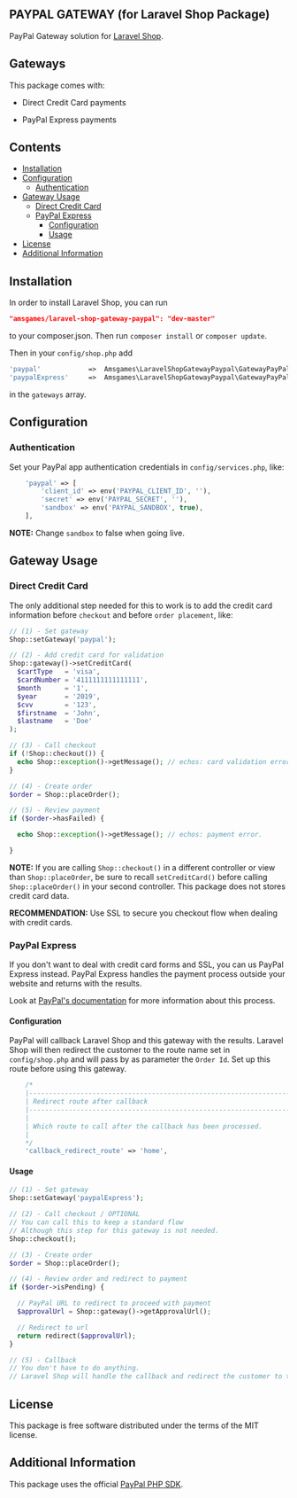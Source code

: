 PAYPAL GATEWAY (for Laravel Shop Package)
--------------------------------

PayPal Gateway solution for [Laravel Shop](https://github.com/amsgames/laravel-shop).

## Gateways

This package comes with:

* Direct Credit Card payments

* PayPal Express payments

## Contents

- [Installation](#installation)
- [Configuration](#configuration)
    - [Authentication](#authentication)
- [Gateway Usage](#gateway-usage)
    - [Direct Credit Card](#direct-credit-card)
    - [PayPal Express](#paypal-express)
        - [Configuration](#configuration-1)
        - [Usage](#usage)
- [License](#license)
- [Additional Information](#aditional-information)

## Installation

In order to install Laravel Shop, you can run

```json
"amsgames/laravel-shop-gateway-paypal": "dev-master"
```

to your composer.json. Then run `composer install` or `composer update`.

Then in your `config/shop.php` add 

```php
'paypal'            =>  Amsgames\LaravelShopGatewayPaypal\GatewayPayPal::class,
'paypalExpress'     =>  Amsgames\LaravelShopGatewayPaypal\GatewayPayPalExpress::class,
```
    
in the `gateways` array.

## Configuration

### Authentication

Set your PayPal app authentication credentials in `config/services.php`, like:

```php
    'paypal' => [
        'client_id' => env('PAYPAL_CLIENT_ID', ''),
        'secret' => env('PAYPAL_SECRET', ''),
        'sandbox' => env('PAYPAL_SANDBOX', true),
    ],
```

**NOTE:** Change `sandbox` to false when going live.

## Gateway Usage

### Direct Credit Card

The only additional step needed for this to work is to add the credit card information before `checkout` and before `order placement`, like:

```php
// (1) - Set gateway
Shop::setGateway('paypal');

// (2) - Add credit card for validation
Shop::gateway()->setCreditCard(
  $cartType   = 'visa',
  $cardNumber = '4111111111111111',
  $month      = '1',
  $year       = '2019',
  $cvv        = '123',
  $firstname  = 'John',
  $lastname   = 'Doe'
);

// (3) - Call checkout
if (!Shop::checkout()) {
  echo Shop::exception()->getMessage(); // echos: card validation error.
}

// (4) - Create order
$order = Shop::placeOrder();

// (5) - Review payment
if ($order->hasFailed) {

  echo Shop::exception()->getMessage(); // echos: payment error.

}
```

**NOTE:** If you are calling `Shop::checkout()` in a different controller or view than `Shop::placeOrder`, be sure to recall `setCreditCard()` before calling `Shop::placeOrder()` in your second controller. This package does not stores credit card data.

**RECOMMENDATION:** Use SSL to secure you checkout flow when dealing with credit cards.

### PayPal Express

If you don't want to deal with credit card forms and SSL, you can us PayPal Express instead. PayPal Express handles the payment process outside your website and returns with the results.

Look at [PayPal's documentation](https://developer.paypal.com/docs/classic/express-checkout/integration-guide/ECGettingStarted/) for more information about this process.

#### Configuration

PayPal will callback Laravel Shop and this gateway with the results. Laravel Shop will then redirect the customer to the route name set in `config/shop.php` and will pass by as parameter the `Order Id`. Set up this route before using this gateway.

```php
    /*
    |--------------------------------------------------------------------------
    | Redirect route after callback
    |--------------------------------------------------------------------------
    |
    | Which route to call after the callback has been processed.
    |
    */
    'callback_redirect_route' => 'home',
```

#### Usage

```php
// (1) - Set gateway
Shop::setGateway('paypalExpress');

// (2) - Call checkout / OPTIONAL
// You can call this to keep a standard flow
// Although this step for this gateway is not needed.
Shop::checkout();

// (3) - Create order
$order = Shop::placeOrder();

// (4) - Review order and redirect to payment
if ($order->isPending) {

  // PayPal URL to redirect to proceed with payment
  $approvalUrl = Shop::gateway()->getApprovalUrl();

  // Redirect to url
  return redirect($approvalUrl);
}

// (5) - Callback
// You don't have to do anything.
// Laravel Shop will handle the callback and redirect the customer to the configured route.
```

## License

This package is free software distributed under the terms of the MIT license.

## Additional Information

This package uses the official [PayPal PHP SDK](https://github.com/paypal/PayPal-PHP-SDK).